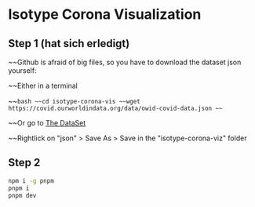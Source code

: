 # Isotype Corona Visualization

## Step 1 (hat sich erledigt)

~~Github is afraid of big files, so you have to download the dataset json yourself:

~~Either in a terminal

~~```bash
~~cd isotype-corona-vis
~~wget https://covid.ourworldindata.org/data/owid-covid-data.json
~~```

~~Or go to [The DataSet](https://github.com/owid/covid-19-data/tree/master/public/data)

~~Rightlick on "json" > Save As > Save in the "isotype-corona-viz" folder

## Step 2

```bash
npm i -g pnpm
pnpm i
pnpm dev
```

